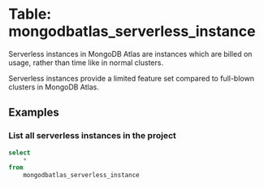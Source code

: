 # Table: mongodbatlas_serverless_instance

Serverless instances in MongoDB Atlas are instances which are billed on usage, rather than time like in normal clusters. 

Serverless instances provide a limited feature set compared to full-blown clusters in MongoDB Atlas.

## Examples

### List all serverless instances in the project
```sql
select
    *
from
    mongodbatlas_serverless_instance
```
